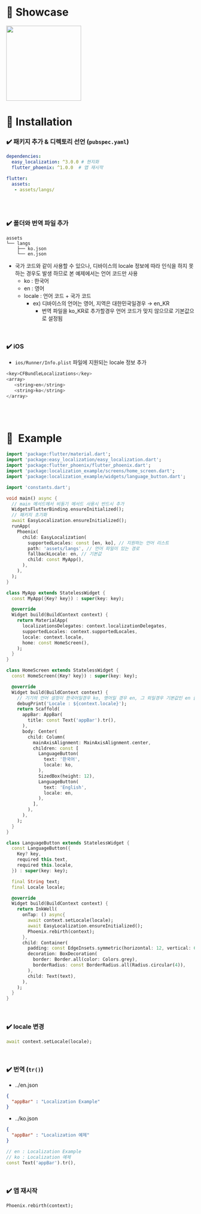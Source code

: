 # 📌 **Showcase**

<img src = "https://user-images.githubusercontent.com/55150540/169638060-54328d0e-54df-45c5-a914-71b31e153989.gif" width = 200>


# 📌 **Installation**

### ✔️ 패키지 추가 & 디렉토리 선언 (`pubspec.yaml`)

```yaml
dependencies:
  easy_localization: ^3.0.0 # 현지화
  flutter_phoenix: ^1.0.0  # 앱 재시작

flutter:
  assets:
   - assets/langs/
  
```
<br>

### ✔️ 폴더와 번역 파일 추가
```
assets
└── langs
    ├── ko.json                  
    └── en.json
```

- 국가 코드와 같이 사용할 수 있으나, 디바이스의 locale 정보에 따라 인식을 하지 못하는 경우도 발생 하므로  본 예제에서는 언어 코드만 사용
    - ko : 한국어
    - en : 영어
    - locale : 언어 코드 + 국가 코드
        - ex) 디바이스의 언어는 영어, 지역은 대한민국일경우 → en_KR
            - 번역 파일을 ko_KR로 추가할경우 언어 코드가 맞지 않으므로 기본값으로 설정됨

<br>

### ✔️ iOS

- `ios/Runner/Info.plist` 파일에 지원되는 locale 정보 추가

```swift
<key>CFBundleLocalizations</key>
<array>
   <string>en</string>
   <string>ko</string>
</array>
```

<br>
<br>

# 📌  Example



```dart
import 'package:flutter/material.dart';
import 'package:easy_localization/easy_localization.dart';
import 'package:flutter_phoenix/flutter_phoenix.dart';
import 'package:localization_example/screens/home_screen.dart';
import 'package:localization_example/widgets/language_button.dart';

import 'constants.dart';

void main() async {
  // main 메서드에서 비동기 메서드 사용시 반드시 추가
  WidgetsFlutterBinding.ensureInitialized();
  // 패키지 초기화
  await EasyLocalization.ensureInitialized();
  runApp(
    Phoenix(
      child: EasyLocalization(
        supportedLocales: const [en, ko], // 지원하는 언어 리스트
        path: 'assets/langs', // 언어 파일이 있는 경로
        fallbackLocale: en, // 기본값 
        child: const MyApp(), 
      ),
    ),
  );
}

class MyApp extends StatelessWidget {
  const MyApp({Key? key}) : super(key: key);

  @override
  Widget build(BuildContext context) {
    return MaterialApp(
      localizationsDelegates: context.localizationDelegates,
      supportedLocales: context.supportedLocales,
      locale: context.locale,
      home: const HomeScreen(),
    );
  }
}

class HomeScreen extends StatelessWidget {
  const HomeScreen({Key? key}) : super(key: key);

  @override
  Widget build(BuildContext context) {
    // 기기의 언어 설정이 한국어일경우 ko, 영어일 경우 en, 그 외일경우 기본값인 en 출력
    debugPrint('Locale : ${context.locale}');
    return Scaffold(
      appBar: AppBar(
        title: const Text('appBar').tr(),
      ),
      body: Center(
        child: Column(
          mainAxisAlignment: MainAxisAlignment.center,
          children: const [
            LanguageButton(
              text: '한국어',
              locale: ko,
            ),
            SizedBox(height: 12),
            LanguageButton(
              text: 'English',
              locale: en,
            ),
          ],
        ),
      ),
    );
  }
}

class LanguageButton extends StatelessWidget {
  const LanguageButton({
    Key? key,
    required this.text,
    required this.locale,
  }) : super(key: key);

  final String text;
  final Locale locale;

  @override
  Widget build(BuildContext context) {
    return InkWell(
      onTap: () async{
        await context.setLocale(locale);
        await EasyLocalization.ensureInitialized();
        Phoenix.rebirth(context);
      },
      child: Container(
        padding: const EdgeInsets.symmetric(horizontal: 12, vertical: 6),
        decoration: BoxDecoration(
          border: Border.all(color: Colors.grey),
          borderRadius: const BorderRadius.all(Radius.circular(4)),
        ),
        child: Text(text),
      ),
    );
  }
}
```

<br>

### ✔️ locale 변경

```dart
await context.setLocale(locale);
```

<br>

### ✔️ 번역 (`tr()`)

- ../en.json
```json
{
  "appBar" : "Localization Example"
}

```

- ../ko.json

```json
{
  "appBar" : "Localization 예제"
}
```

```dart
// en : Localization Example
// ko : Localization 예제
const Text('appBar').tr(),
```

<br>

### ✔️ 앱 재시작

```dart
Phoenix.rebirth(context);
```
